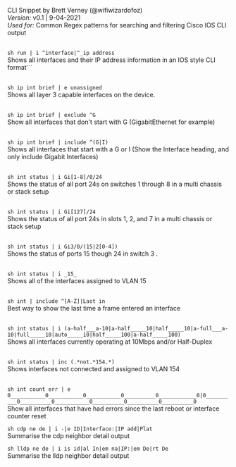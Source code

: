 CLI Snippet by Brett Verney (@wifiwizardofoz)<br>
*Version:* v0.1 | 9-04-2021<br>
*Used for:* Common Regex patterns for searching and filtering Cisco IOS CLI output<br><br>

```sh run | i ^interface|^_ip address```<br>
Shows all interfaces and their IP address information in an IOS style CLI format```<br><br>

```sh ip int brief | e unassigned```<br>
Shows all layer 3 capable interfaces on the device.<br><br>
	
```sh ip int brief | exclude ^G```<br>
	Show all interfaces that don't start with G (GigabitEthernet for example)<br><br>
	
```sh ip int brief | include ^(G|I)```<br>
	Shows all interfaces that start with a G or I (Show the Interface heading, and only include Gigabit Interfaces)<br><br>

```sh int status | i Gi[1-8]/0/24```<br>
	Shows the status of all port 24s on switches 1 through 8 in a multi chassis or stack setup<br><br>

```sh int status | i Gi[127]/24```<br>
	Shows the status of all port 24s in slots 1, 2, and 7 in a multi chassis or stack setup<br><br>

```sh int status | i Gi3/0/(15|2[0-4])```<br>
	Shows the status of ports 15 though 24 in switch 3 .<br><br>

```sh int status | i _15_```<br>
	Shows all of the interfaces assigned to VLAN 15<br><br>
	
```sh int | include ^[A-Z]|Last in```<br>
	Best way to show the last time a frame entered an interface<br><br>

```sh int status | i (a-half___a-10|a-half_____10|half_____10|a-full___a-10|full_____10|auto_____10|half_____100|a-half_____100)```<br>
	Shows all interfaces currently operating at 10Mbps and/or Half-Duplex<br><br>

```sh int status | inc (.*not.*154.*)```<br>
	Shows interfaces not connected and assigned to VLAN 154<br><br>
	
```sh int count err | e 0___________0___________0___________0__________0____________0|0__________0__________0___________0__________0__________0__________0```<br>
	Show all interfaces that have had errors since the last reboot or interface counter reset<br>

```sh cdp ne de | i -|e ID|Interface:|IP add|Plat```<br>
	Summarise the cdp neighbor detail output<br>
	
```sh lldp ne de | i is id|al In|em na|IP:|em De|rt De```<br>
	Summarise the lldp neighbor detail output<br><br>